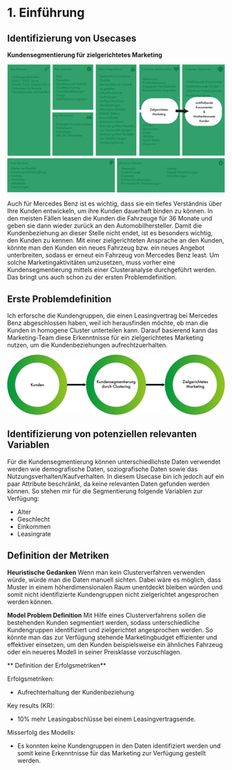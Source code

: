 # 1. Einführung

## Identifizierung von Usecases

**Kundensegmentierung für zielgerichtetes Marketing**

![segmentierung](images/clustering_Daimler.png)

Auch für Mercedes Benz ist es wichtig, dass sie ein tiefes Verständnis über Ihre Kunden entwickeln, um ihre Kunden dauerhaft binden zu können. In den meisten Fällen leasen die Kunden die Fahrzeuge für 36 Monate und geben sie dann wieder zurück an den Automobilhersteller. Damit die Kundenbeziehung an dieser Stelle nicht endet, ist es besonders wichtig, den Kunden zu kennen. Mit einer zielgerichteten Ansprache an den Kunden, könnte man den Kunden ein neues Fahrzeug bzw. ein neues Angebot unterbreiten, sodass er erneut ein Fahrzeug von Mercedes Benz least. Um solche Marketingaktivitäten umzusetzen, muss vorher eine Kundensegmentierung mittels einer Clusteranalyse durchgeführt werden. Das bringt uns auch schon zu der ersten Problemdefinition.

## Erste Problemdefinition

Ich erforsche die Kundengruppen, die einen Leasingvertrag bei Mercedes Benz abgeschlossen haben, weil ich herausfinden möchte, ob man die Kunden in homogene Cluster unterteilen kann. Darauf basierend kann das Marketing-Team diese Erkenntnisse für ein zielgerichtetes Marketing nutzen, um die Kundenbeziehungen aufrechtzuerhalten.

![Kundensegmentierung](images/kundensegment.png)

## Identifizierung von potenziellen relevanten Variablen

Für die Kundensegmentierung können unterschiedlichste Daten verwendet werden wie demografische Daten, soziografische Daten sowie das Nutzungsverhalten/Kaufverhalten. In diesem Usecase bin ich jedoch auf ein paar Attribute beschränkt, da keine relevanten Daten gefunden werden können. So stehen mir für die Segmentierung folgende Variablen zur Verfügung:
-	Alter
-	Geschlecht
-	Einkommen
-	Leasingrate

## Definition der Metriken

**Heuristische Gedanken**
Wenn man kein Clusterverfahren verwenden würde, würde man die Daten manuell sichten. Dabei wäre es möglich, dass Muster in einem höherdimensionalen Raum unentdeckt bleiben würden und somit nicht identifizierte Kundengruppen nicht zielgerichtet angesprochen werden können.

**Model Problem Definition**
Mit Hilfe eines Clusterverfahrens sollen die bestehenden Kunden segmentiert werden, sodass unterschiedliche Kundengruppen identifiziert und zielgerichtet angesprochen werden. So könnte man das zur Verfügung stehende Marketingbudget effizienter und effektiver einsetzen, um den Kunden beispielsweise ein ähnliches Fahrzeug oder ein neueres Modell in seiner Preisklasse vorzuschlagen.

** Definition der Erfolgsmetriken**

Erfolgsmetriken:
-	Aufrechterhaltung der Kundenbeziehung

Key results (KR):
-	10% mehr Leasingabschlüsse bei einem Leasingvertragsende.

Misserfolg des Modells:
-	Es konnten keine Kundengruppen in den Daten identifiziert werden und somit keine Erkenntnisse für das Marketing zur Verfügung gestellt werden.

